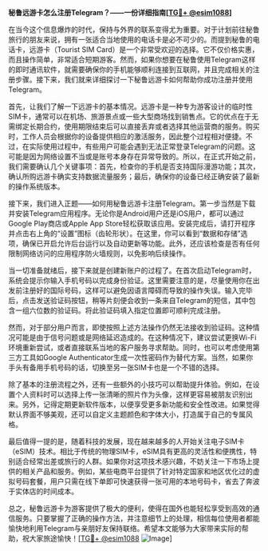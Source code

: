 **秘鲁远游卡怎么注册Telegram？——一份详细指南[[TG💪+ @esim1088](https://t.me/s/esim1088)]**

在当今这个信息爆炸的时代，保持与外界的联系变得尤为重要。对于计划前往秘鲁旅行的朋友来说，拥有一张适合当地使用的电话卡是必不可少的。而提到秘鲁的电话卡，远游卡（Tourist SIM Card）是一个非常受欢迎的选择。它不仅价格实惠，而且操作简单，非常适合短期游客。然而，如果你想要在秘鲁使用Telegram这样的即时通讯软件，就需要确保你的手机能够顺利连接到互联网，并且完成相关的注册步骤。接下来，我们就来详细探讨一下秘鲁远游卡如何帮助你成功注册并使用Telegram。

首先，让我们了解一下远游卡的基本情况。远游卡是一种专为游客设计的临时性SIM卡，通常可以在机场、旅游景点或一些大型商场找到销售点。它的优点在于无需绑定长期合约，使用期限结束后可以直接丢弃或者选择其他运营商的服务。购买时，工作人员会根据你的设备提供相应的激活服务，因此整个过程相对便捷。不过，在实际使用过程中，有些用户可能会遇到无法正常登录Telegram的问题。这可能是因为网络设置不当或是账号本身存在异常导致的。所以，在正式开始之前，我们需要确认几个关键事项：首先，检查你的手机是否支持国际漫游功能；其次，确认所购远游卡确实支持数据流量服务；最后，确保你的设备已经正确安装了最新的操作系统版本。

接下来，我们进入正题——如何用秘鲁远游卡注册Telegram。第一步当然是下载并安装Telegram应用程序。无论你是Android用户还是iOS用户，都可以通过Google Play商店或Apple App Store轻松获取该应用。安装完成后，请打开程序并点击右上角的“设置”图标（齿轮形状）。在这里，你可以看到“数据和存储”选项，确保已开启允许后台运行以及自动更新等功能。此外，还应该检查是否有任何限制网络访问的应用程序防火墙规则，以免影响后续操作。

当一切准备就绪后，接下来就是创建新账户的过程了。在首次启动Telegram时，系统会提示你输入手机号码以完成身份验证。这里需要注意的是，尽量使用你在出发前注册好的国际号码，这样可以避免因语言障碍而导致的操作失误。输入完毕后，点击发送验证码按钮，稍等片刻便会收到一条来自Telegram的短信，其中包含一组六位数的验证码。将此验证码填入指定位置即可顺利完成注册。

然而，对于部分用户而言，即使按照上述方法操作仍然无法接收到验证码。这种情况可能是由于信号问题或是网络延迟造成的。在这种情况下，建议尝试更换Wi-Fi环境重新尝试，或者直接联系当地的客户服务寻求帮助。同时，也可以考虑使用第三方工具如Google Authenticator生成一次性密码作为替代方案。当然，如果你手头有备用手机号码的话，切换至另一张SIM卡也是一个不错的选择。

除了基本的注册流程之外，还有一些额外的小技巧可以帮助提升体验。例如，在设置个人资料时可以选择上传一张清晰的照片作为头像，这样更容易被朋友识别出来。另外，记得定期更新软件版本，以便享受更多新功能和安全性改进。如果觉得默认界面不够美观，还可以自定义主题颜色和字体大小，打造属于自己的专属风格。

最后值得一提的是，随着科技的发展，现在越来越多的人开始关注电子SIM卡（eSIM）技术。相比于传统的物理SIM卡，eSIM具有更高的灵活性和便携性，特别适合经常出差或旅行的人群。如果你对这项技术感兴趣，不妨关注一下市场上提供的相关产品和服务。例如，某些电商平台提供了针对特定国家和地区优化过的虚拟号码套餐，用户只需在线下单即可快速获得一张可用的本地号码卡，省去了奔波于实体店的时间成本。

总之，秘鲁远游卡为游客提供了极大的便利，使得在国外也能轻松享受到高效的通信服务。只要掌握了正确的操作方法，并注意细节上的处理，相信每位使用者都能愉快地利用Telegram与亲朋好友保持联络。希望本文能够为大家带来实际的帮助，祝大家旅途愉快！[[TG💪+ @esim1088](https://t.me/s/esim1088) ![Image](https://i.postimg.cc/4NQfJmqS/Snipaste-2025-05-13-00-14-12.png)]